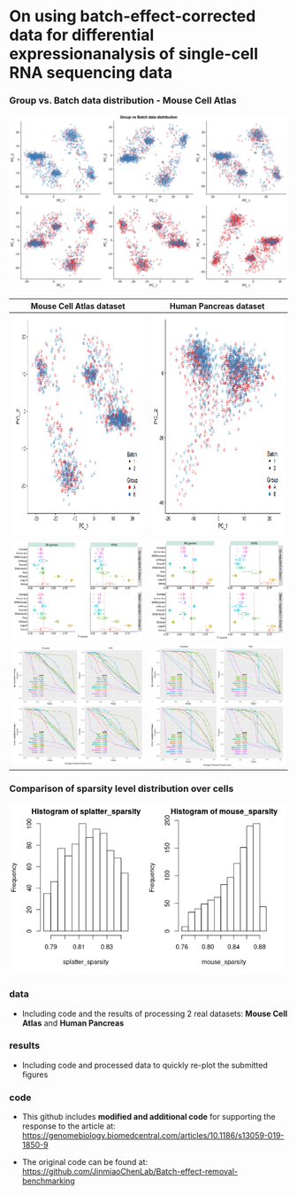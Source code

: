 # On using batch-effect-corrected data for differential expressionanalysis of single-cell RNA sequencing data

### Group vs. Batch data distribution - Mouse Cell Atlas
<img src="data/group_vs_batch_distribution.png" width="900"> 

| **Mouse Cell Atlas dataset** | **Human Pancreas dataset** |
| --- | --- |
| <img src="data/mca_10pp_pca.png" width="430" height="400"> | <img src="data/pan_98_pca_o.png" width="430" height="400"> |
| <img src="data/mca_10pp.png" width="450"> | <img src="data/pan_98_10pp.png" width="450"> |
| <img src="data/mca_10pp_PR_curve_BtLf.png" width="450"> | <img src="data/pan_10pp_98_PR_curve.png" width="450"> |

### Comparison of sparsity level distribution over cells  
<img src="data/sparsity_distribution_over_cells.png" width="500"> 

### data 
  * Including code and the results of processing 2 real datasets: **Mouse Cell Atlas** and **Human Pancreas**

### results
  * Including code and processed data to quickly re-plot the submitted figures

### code
  * This github includes **modified and additional code** for supporting the response to the article at: https://genomebiology.biomedcentral.com/articles/10.1186/s13059-019-1850-9

  * The original code can be found at: https://github.com/JinmiaoChenLab/Batch-effect-removal-benchmarking
